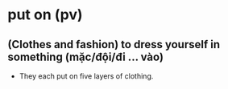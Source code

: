 # put on (pv)

## (Clothes and fashion) to dress yourself in something (mặc/đội/đi ... vào)

- They each put on five layers of clothing.